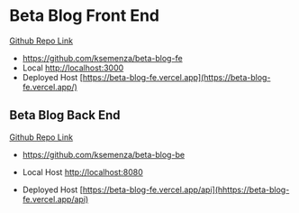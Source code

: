 # Beta Blog Front End

[Github Repo Link](https://github.com/ksemenza/beta-blog-fe) 
- https://github.com/ksemenza/beta-blog-fe
- Local [http://localhost:3000](http://localhost:3000) 
- Deployed Host [https://beta-blog-fe.vercel.app](https://beta-blog-fe.vercel.app/)

## Beta Blog Back End

[Github Repo Link](https://github.com/ksemenza/beta-blog-be) 
- https://github.com/ksemenza/beta-blog-be

- Local Host [http://localhost:8080](http://localhost:8080) 
- Deployed Host [https://beta-blog-fe.vercel.app/api](hhttps://beta-blog-fe.vercel.app/api)